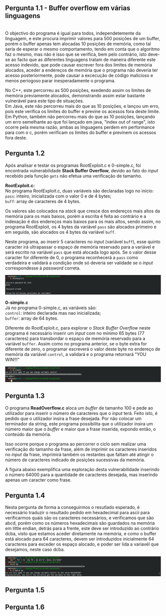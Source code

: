 
## Pergunta 1.1 - Buffer overflow em várias linguagens ##
\
O objectivo do programa é igual para todos, independetemente da linguagem, e este procura imprimir valores para 500 posições de um buffer, porém o buffer apenas tem alocadas 10 posições de memória, como tal seria de esperar o mesmo comportamento, tendo em conta que o algoritmo faz o mesmo, mas não é isso que se verifica, bem pelo contrário, isto deve-se ao facto que as diferentes linguagens tratam de maneira diferente este acesso indevido, que pode causar escrever fora dos limites de memória alocados, aceder a endereços de memória que o programa não deveria ter acesso posteriormente, pode causar a excecução de código malicioso e menos periogoso parar inesperadamente o programa.  

No C++, este percorreu as 500 posições, exedendo assim os limites de memória previamente alocados, demonstrando assim estar bastante vulnerável para este tipo de situações.  
Em Java, este não percorreu mais do que as 10 posições, e lançou um erro, pois este verifica os limites do buffer e previne os acessos fora deste limite.  
Em Python, também não percorreu mais do que as 10 posições, lançando um erro semelhante ao que foi lançado em java, "index out of range", isto ocorre pela mesma razão, ambas as linguagens perdem em performance para com o c, porém verificam os limites do buffer e previnem os acessos fora deste.  


## Pergunta 1.2 ##
Após analisar e testar os programas RootExploit.c e 0-simple.c, foi encontrada vulnerabilidade **Stack Buffer Overflow**, devido ao fato do *input* recebido pela função `gets` não efetua uma verificação de tamanho.  


**RootExploit.c:**  
No programa RootExploit.c, duas variáveis são declaradas logo no início:  
`pass`: inteiro, inicializada com o valor 0 e de 4 bytes;   
`buff`: array de caracteres de 4 bytes.  

Os valores são colocados na *stack* que cresce dos endereços mais altos da memória para os mais baixos, porém a escrita é feita ao contrário e a indexação é dos endereços mais baixos para os mais altos, sendo assim, no programa RootExploit, os 4 bytes da variável `pass` são alocados primeiro e em seguida, são alocados os 4 bytes da variável `buff`.   

Neste programa, ao inserir 5 caracteres no *input* (variável `buff`), esse quinto caracter irá ultrapassar o espaço de memória reservado para a variável e será escrito na variável `pass` que está alocada logo após. Se o valor desse caracter for diferente de 0, o programa reconhecerá a `pass` como verdadeira e validará a condição onde só deveria ser validade se o *input* correspondesse à *password* correta.  

![RootExploit.c](./imagens/Tp1_2_1.png)  

**0-simple.c**  
Já no programa 0-simple.c, as variáveis são:  
`control`: inteiro declarada mas nao inicializada;  
`buffer`: array de 64 bytes.  

Diferente do  RootExploit.c, para explorar o *Stack Buffer Overflow* neste programa é necessário inserir um *input* com no mínimo 65 bytes (77 caracteres) para transbordar o espaço de memória reservado para a variável `buffer`. Assim como no programa anterior, se o byte extra for diferente de zero, o programar escreverá o valor deste byte no endereço de memória da variável `control`, a validará e o programa retornará "YOU WIN!!!"  

![0-simple.c](./imagens/tp1_2_2.png)  

## Pergunta 1.3 ##
O programa **ReadOverflow.c** aloca um *buffer* de tamanho 100 e pede ao utilizador para inserir o número de caracteres que o *input* terá. Feito isto, é pedido que o utilizador insira a frase desejada. Por não colocar um terminador da string, este programa possibilita que o utilizador insira um número maior que o *buffer* e maior que a frase inserida, expondo então, o conteúdo da memória.  

Isso ocorre porque o programa ao percorrer o ciclo sem realizar uma verificação do tamanho da frase, além de imprimir os caracteres inseridos no *input* da frase, imprimirá também os restantes que faltam até atingir o número de caracteres indicado de posições sucessivas da memória.  

A figura abaixo exemplifica uma exploração desta vulnerabilidade inserindo o número 64000 para a quantidade de caracteres desejada, mas inserindo apenas um caracter como frase.  

## Pergunta 1.4 ##

Nesta pergunta de forma a conseguirmos o resutlado esperado, é necessário traduzir o resultado pedido em hexadecimal para ascii para verificarmos quais são os caracteres necessários, e verificamos que são abcd, porém como os números hexadecimais são guardados na memória em little endian, detrás para a frente, este deve ser introduzido ao contrário dcba, visto que estamos aceder diretamente na memória, e como o buffer está alocado para 64 caracteres, devem ser introduzidos inicialmente 64 caracteres para exceder os espaço alocado, e poder ser lida a variavél que desejamos, neste caso dcba.  

![1-match.c](./imagens/tp1._4.png)  

## Pergunta 1.5 ##
## Pergunta 1.6 ##

